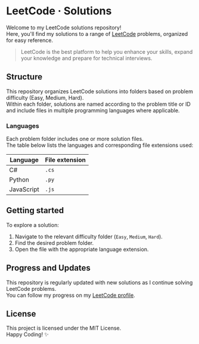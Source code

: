 # LeetCode &middot; Solutions
Welcome to my LeetCode solutions repository!  
Here, you'll find my solutions to a range of [LeetCode](https://leetcode.com) problems, organized for easy reference.

> LeetCode is the best platform to help you enhance your skills, expand your knowledge and prepare for technical interviews.

## Structure
This repository organizes LeetCode solutions into folders based on problem difficulty (Easy, Medium, Hard).  
Within each folder, solutions are named according to the problem title or ID and include files in multiple programming languages where applicable.

### Languages
Each problem folder includes one or more solution files.  
The table below lists the languages and corresponding file extensions used:

Language | File extension
--- | ---
C# | `.cs`
Python | `.py`
JavaScript | `.js`

## Getting started
To explore a solution:

1. Navigate to the relevant difficulty folder (`Easy`, `Medium`, `Hard`).
2. Find the desired problem folder.
3. Open the file with the appropriate language extension.

## Progress and Updates
This repository is regularly updated with new solutions as I continue solving LeetCode problems.  
You can follow my progress on my [LeetCode profile](https://leetcode.com/nahuel-ianni).

## License
This project is licensed under the MIT License.  
Happy Coding! ✨
